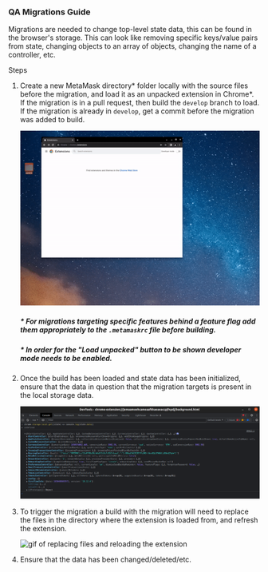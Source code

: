 ### QA Migrations Guide

Migrations are needed to change top-level state data, this can be found in the browser's storage. This can look like removing specific keys/value pairs from state, changing objects to an array of objects, changing the name of a controller, etc.

Steps

1. Create a new MetaMask directory\* folder locally with the source files before the migration, and load it as an unpacked extension in Chrome\*. If the migration is in a pull request, then build the `develop` branch to load. If the migration is already in `develop`, get a commit before the migration was added to build.

   ![Load unpacked extension to chrome](./assets/load-build-chrome.gif)

   ##### \* For migrations targeting specific features behind a feature flag add them appropriately to the `.metamaskrc` file before building.

   ##### \* In order for the "Load unpacked" button to be shown developer mode needs to be enabled.

2. Once the build has been loaded and state data has been initialized, ensure that the data in question that the migration targets is present in the local storage data.

   ![Chrome storage state](./assets/chrome-storage-local.png)

3. To trigger the migration a build with the migration will need to replace the files in the directory where the extension is loaded from, and refresh the extension.

   ![gif of replacing files and reloading the extension](./assets/folder-file-replacement-build.gif)

4. Ensure that the data has been changed/deleted/etc.
